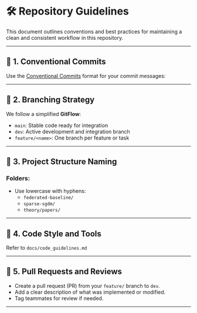 # 🛠️ Repository Guidelines

This document outlines conventions and best practices for maintaining a clean and consistent workflow in this repository.

---

## 📌 1. Conventional Commits

Use the [Conventional Commits](https://www.conventionalcommits.org/) format for your commit messages:

---

## 📌 2. Branching Strategy

We follow a simplified **GitFlow**:

- `main`: Stable code ready for integration
- `dev`: Active development and integration branch
- `feature/<name>`: One branch per feature or task
  
---

## 📌 3. Project Structure Naming

### Folders:
- Use lowercase with hyphens:
  - `federated-baseline/`
  - `sparse-sgdm/`
  - `theory/papers/`
    
---

## 📌 4. Code Style and Tools

Refer to `docs/code_guidelines.md`
  
---

## 📌 5. Pull Requests and Reviews

- Create a pull request (PR) from your `feature/` branch to `dev`.
- Add a clear description of what was implemented or modified.
- Tag teammates for review if needed.
  
---

